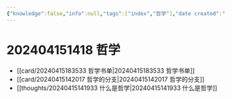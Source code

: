 ```yaml
---
{"knowledge":false,"info":null,"tags":["index","哲学"],"date created":"2023-08-08T12:54:06+08:00","date modified":"2024-07-02T23:48:47+08:00","dg-publish":true,"permalink":"/000 Topic Index/202404151418 哲学/","dgPassFrontmatter":true,"noteIcon":"2","created":"2023-08-08T12:54:06+08:00","updated":"2024-07-02T23:48:47+08:00"}
---
```



# 202404151418 哲学

- [[card/20240415183533 哲学书单\|20240415183533 哲学书单]]
- [[card/20240415142017 哲学的分支\|20240415142017 哲学的分支]]
- [[thoughts/20240415141933 什么是哲学\|20240415141933 什么是哲学]]
